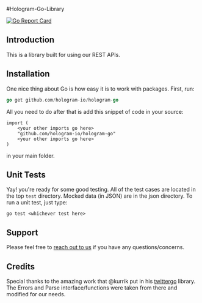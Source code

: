 #Hologram-Go-Library

[![Go Report Card](https://goreportcard.com/badge/github.com/hologram-io/hologram-go)](https://goreportcard.com/report/github.com/hologram-io/hologram-go)

## Introduction
This is a library built for using our REST APIs.

## Installation

One nice thing about Go is how easy it is to work with packages.
First, run:

```go
go get github.com/hologram-io/hologram-go
```

All you need to do after that is add this snippet of code in your source:

```
import (
	<your other imports go here>
	"github.com/hologram-io/hologram-go"
	<your other imports go here>
)
```

in your main folder.

## Unit Tests
Yay! you're ready for some good testing. All of the test cases are located in the
top `test` directory. Mocked data (in JSON) are in the json directory. To run a unit test,
just type:

```
go test <whichever test here>
```

## Support
Please feel free to [reach out to us](https://hologram.io/) if you have any questions/concerns.

## Credits
Special thanks to the amazing work that @kurrik put in his
[twittergo](https://github.com/kurrik/roomanna/) library. The Errors and Parse
interface/functions were taken from there and modified for our needs.
